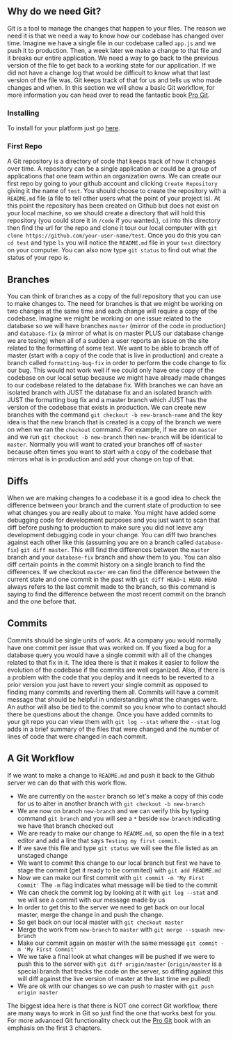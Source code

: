 ## Why do we need Git?
Git is a tool to manage the changes that happen to your files.  The reason we need it is that we need a way to know how
our codebase has changed over time.  Imagine we have a single file in our codebase called `app.js` and we push it to production.
Then, a week later we make a change to that file and it breaks our entire application.  We need a way to go back to the previous version
of the file to get back to a working state for our application.  If we did not have a change log that would be difficult to know what
that last version of the file was.  Git keeps track of that for us and tells us who made changes and when.  In this section we will
show a basic Git workflow, for more information you can head over to read the fantastic book [Pro Git](https://git-scm.com/book/en/v2).

### Installing
To install for your platform just go [here](https://git-scm.com/downloads).

### First Repo
A Git repository is a directory of code that keeps track of how it changes over time.  A repository can be a single application or could be a group
of applications that one team within an organization owns.  We can create our first repo by going to your github account and clicking `Create Repository`
giving it the name of `test`.  You should choose to create the repository with a `README.md` file (a file to tell other users what the point of your
project is).  At this point the repository has been created on Github but does not exist on your local machine, so we should create a directory that will
hold this repository (you could store it in `/code` if you wanted.), `cd` into this directory then find the url for the repo and clone it tour our local
computer with `git clone https://github.com/your-user-name/test`.  Once you do this you can `cd test` and type `ls` you will notice the `README.md` file in
your `test` directory on your computer.  You can also now type `git status` to find out what the status of your repo is.

## Branches
You can think of branches as a copy of the full repository that you can use to make changes to.  The need for branches is that we might be working on
two changes at the same time and each change will require a copy of the codebase.
Imagine we might be working on one issue related to the database so we will have branches `master` (mirror of the code in production) and `database-fix` (a mirror
of what is on master PLUS our database change we are tesing) when all of a sudden a user reports an issue on the site related to the formatting
of some text.  We want to be able to branch off of master (start with a copy of the code that is live in production) and create a branch
called `formatting-bug-fix` in order to perform the code change to fix our bug.  This would not work well if we could only have one copy of the
codebase on our local setup because we might have already made changes to our codebase related to the database fix.  With branches we can
have an isolated branch with JUST the database fix and an isolated branch with JUST the formatting bug fix and a master branch which JUST
has the version of the codebase that exists in production.  We can create new branches with the command `git checkout -b new-branch-name` and
the key idea is that the new branch that is created is a copy of the branch we were on when we ran the `checkout` command.  For example, if we are
on `master` and we run `git checkout -b new-branch` then `new-branch` will be identical to `master`.  Normally you will want to crated your branches
off of `master` because often times you want to start with a copy of the codebase that mirrors what is in production and add your change on top of that.

## Diffs
When we are making changes to a codebase it is a good idea to check the difference between your branch and the current state of production to see what
changes you are really about to make.  You might have added some debugging code for development purposes and you just want to scan that diff before
pushing to production to make sure you did not leave any development debugging code in your change.  You can diff two branches against each other like this
(assuming you are on a branch called `database-fix`) `git diff master`.  This will find the differences between the `master` branch and your `database-fix` branch
and show them to you.  You can also diff certain points in the commit history on a single branch to find the differences.  If we checkout `master`
we can find the difference between the current state and one commit in the past with `git diff HEAD~1 HEAD`.  `HEAD` always refers to the last
commit made to the branch, so this command is saying to find the difference between the most recent commit on the branch and the one before that.

## Commits
Commits should be single units of work.  At a company you would normally have one commit per issue that was worked on.  If you fixed a bug for a database query
you would have a single commit with all of the changes related to that fix in it.  The idea there is that it makes it easier to follow the evolution of the codebase
if the commits are well organized.  Also, if there is a problem with the code that you deploy and it needs to be reverted to a prior version you just have to revert
your single commit as opposed to finding many commits and reverting them all.  Commits will have a commit message that should be helpful in understanding
what the changes were.  An author will also be tied to the commit so you know who to contact should there be questions about the change.  Once you have added
commits to your git repo you can view them with `git log --stat` where the `--stat` log adds in a brief summary of the files that were changed and the number of
lines of code that were changed in each commit.

## A Git Workflow
If we want to make a change to `README.md` and push it back to the Github server we can do that with this work flow.
- We are currently on the `master` branch so let's make a copy of this code for us to alter in another branch with `git checkout -b new-branch`
- We are now on branch `new-branch` and we can verify this by typing command `git branch` and you will see a `*` beside `new-branch` indicating we have
  that branch checked out
- We are ready to make our change to `README.md`, so open the file in a text editor and add a line that says `Testing my first commit.`
- If we save this file and type `git status` we will see the file listed as an unstaged change
- We want to commit this change to our local branch but first we have to stage the commit (get it ready to be commited) with `git add README.md`
- Now we can make our first commit with `git commit -m 'My First Commit'`  The `-m` flag indicates what message will be tied to the commit
- We can check the commit log by looking at it with `git log --stat` and we will see a commit with our message made by us
- In order to get this to the server we need to get back on our local master, merge the change in and push the change.
- So get back on our local master with `git checkout master`
- Merge the work from `new-branch` to `master` with `git merge --squash new-branch`
- Make our commit again on master with the same message `git commit -m 'My First Commit'`
- We we take a final look at what changes will be pushed if we were to push this to the server with `git diff origin/master` (`origin/master` is  a special branch that tracks
  the code on the server, so diffing against this will diff against the live version of master at the last time we pulled)
- We are ok with our changes so we can push to master with `git push origin master`

The biggest idea here is that there is NOT one correct Git workflow, there are many ways to work in Git so just find the one that works best for you.
For more advanced Git functionality check out the [Pro Git](https://git-scm.com/book/en/v2) book with an emphasis on the first 3 chapters.